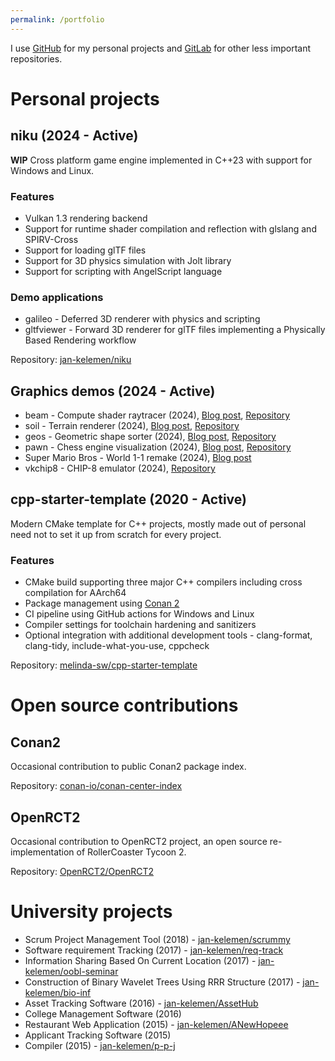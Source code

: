 ```yaml
---
permalink: /portfolio
---
```


I use [GitHub](https://github.com/jan-kelemen) for my personal projects and
[GitLab](https://gitlab.com/jan-kelemen) for other less important repositories.

# Personal projects

## niku (2024 - Active)
**WIP** Cross platform game engine implemented in C++23 with support for Windows and Linux.

### Features
* Vulkan 1.3 rendering backend
* Support for runtime shader compilation and reflection with glslang and SPIRV-Cross
* Support for loading glTF files
* Support for 3D physics simulation with Jolt library
* Support for scripting with AngelScript language

### Demo applications
* galileo - Deferred 3D renderer with physics and scripting
* gltfviewer - Forward 3D renderer for glTF files implementing a Physically Based Rendering workflow

Repository: [jan-kelemen/niku](https://github.com/jan-kelemen/niku)

## Graphics demos (2024 - Active)
* beam - Compute shader raytracer (2024), [Blog post](/2024/08/25/i-see-spheres-now.html), [Repository](https://github.com/jan-kelemen/beam)
* soil - Terrain renderer (2024), [Blog post](/2024/08/10/rendering-medvednica-from-heightmap.html), [Repository](https://github.com/jan-kelemen/soil)
* geos - Geometric shape sorter (2024), [Blog post](/2024/07/05/it-goes-in-the-square-hole.html), [Repository](https://github.com/jan-kelemen/geos)
* pawn - Chess engine visualization (2024), [Blog post](/2024/06/13/chess-engine-visualization.html), [Repository](https://github.com/jan-kelemen/pawn)
* Super Mario Bros - World 1-1 remake (2024), [Blog post](/2024/05/14/remaking-world-11-mostly.html)
* vkchip8 - CHIP-8 emulator (2024), [Repository](https://github.com/jan-kelemen/vkchip8)

## cpp-starter-template (2020 - Active)
Modern CMake template for C++ projects, mostly made out of personal need not to set it up from scratch for every project.

### Features
* CMake build supporting three major C++ compilers including cross compilation for AArch64
* Package management using [Conan 2](https://conan.io)
* CI pipeline using GitHub actions for Windows and Linux
* Compiler settings for toolchain hardening and sanitizers
* Optional integration with additional development tools - clang-format, clang-tidy, include-what-you-use, cppcheck

Repository: [melinda-sw/cpp-starter-template](https://github.com/melinda-sw/cpp-starter-template)

# Open source contributions
## Conan2
Occasional contribution to public Conan2 package index.

Repository: [conan-io/conan-center-index](https://github.com/conan-io/conan-center-index)

## OpenRCT2
Occasional contribution to OpenRCT2 project, an open source re-implementation of RollerCoaster Tycoon 2.

Repository: [OpenRCT2/OpenRCT2](https://github.com/OpenRCT2/OpenRCT2)

# University projects
* Scrum Project Management Tool (2018) - [jan-kelemen/scrummy](https://github.com/jan-kelemen/scrummy)
* Software requirement Tracking (2017) - [jan-kelemen/req-track](https://github.com/jan-kelemen/req-track)
* Information Sharing Based On Current Location (2017) - [jan-kelemen/oobl-seminar](https://gitlab.com/jan-kelemen/oobl-seminar)
* Construction of Binary Wavelet Trees Using RRR Structure (2017) - [jan-kelemen/bio-inf](https://gitlab.com/jan-kelemen/bio-inf)
* Asset Tracking Software (2016) - [jan-kelemen/AssetHub](https://github.com/jan-kelemen/AssetHub)
* College Management Software (2016)
* Restaurant Web Application (2015) - [jan-kelemen/ANewHopeee](https://gitlab.com/jan-kelemen/ANewHopeee)
* Applicant Tracking Software (2015)
* Compiler (2015) - [jan-kelemen/p-p-j](https://gitlab.com/jan-kelemen/p-p-j)
